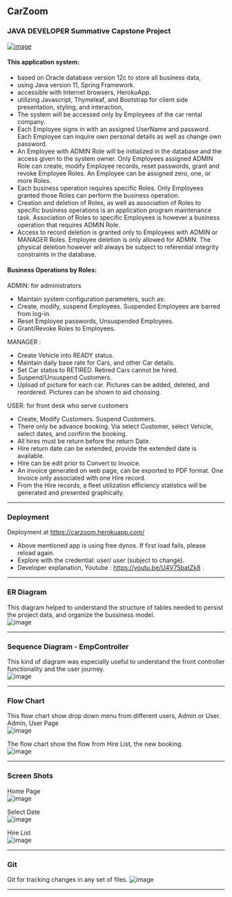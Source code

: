 ## CarZoom
### JAVA DEVELOPER Summative Capstone Project

[![image](img/210518AMinsYoutube.png)](https://youtu.be/U4V75batZk8)

#### This application system:
- based on Oracle database version 12c  to store all business data,
- using Java version 11, Spring Framework.
- accessible with Internet browsers, HerokuApp.
- utilizing Javascript, Thymeleaf, and Bootstrap for client side presentation, styling, and interaction,
- The system will be accessed only by Employees of the car rental company.
- Each Employee signs in with an assigned UserName and password.  Each Employee can inquire own personal details as well as change own password.
- An Employee with ADMIN Role will be initialized in the database and the access given to the system owner. Only Employees assigned ADMIN Role can create, modify Employee records, reset passwords, grant and revoke Employee Roles.  An Employee can be assigned zero, one, or more Roles.
- Each business operation requires specific Roles.  Only Employees granted those Roles can perform the business operation.
- Creation and deletion of Roles, as well as association of Roles to specific business operations is an application program maintenance task.  Association of Roles to specific Employees is however a business operation that requires ADMIN Role.
- Access to record deletion is granted only to Employees with ADMIN or MANAGER Roles.  Employee deletion is only allowed for ADMIN.  The physical deletion however will always be subject to referential integrity constraints in the database.

#### Business Operations by Roles:

ADMIN: for administrators
- Maintain system configuration parameters, such as:
- Create, modify, suspend Employees.  Suspended Employees are barred from log-in.
- Reset Employee passwords, Unsuspended Employees.
- Grant/Revoke Roles to Employees.

MANAGER :
- Create Vehicle into READY status.
- Maintain daily base rate for Cars, and other Car details.
- Set Car status to RETIRED.  Retired Cars cannot be hired.
- Suspend/Unsuspend Customers.
- Upload of picture for each car.  Pictures can be added, deleted, and reordered.  Pictures can be shown to aid choosing.

USER: for front desk who serve customers
- Create, Modify Customers.  Suspend Customers.
- There only be advance booking. Via select Customer, select Vehicle, select dates, and confirm the booking.
- All hires must be return before the return Date.
- Hire return date can be extended, provide the extended date is available.
- Hire can be edit prior to Convert to Invoice.
- An invoice generated on web page, can be exported to PDF format. One Invoice only associated with one Hire record.
- From the Hire records, a fleet utilization efficiency statistics will be generated and presented graphically.

---
### Deployment
Deployment at  https://carzoom.herokuapp.com/
* Above mentioned app is using free dynos. If first load fails, please reload
again.
* Explore with the credential: user/ user (subject to change).
* Developer explanation, Youtube : https://youtu.be/U4V75batZk8 .

---

### ER Diagram
This diagram helped to understand the structure of tables needed to persist the project data, and organize the bussiness model.   
![image](img/210504ERDiagram.png)

---
### Sequence Diagram - EmpController
This kind of diagram was especially useful to understand the front controller functionality and the user journey.  
![image](https://github.com/alvintwng/ntucLH/blob/master/mJSummativeCapStoneProj/210228A-SumProj/SequenceDiagram1.jpg)

---
### Flow Chart
This flow chart show drop down menu from different users, Admin or User.
Admin, User Page   
![image](img/210504CarZoomFlow2.png)

The flow chart show the flow from Hire List, the new booking.   
 				![image](img/210504CarZoomFlow3.png)

---
### Screen Shots
Home Page   
![image](img/210505homePage.png)

Select Date   
![image](img/210505selectDate.png)

Hire List   
![image](img/210505hireList.png)

---
### Git
Git for tracking changes in any set of files.
![image](img/210525git.png)

---
